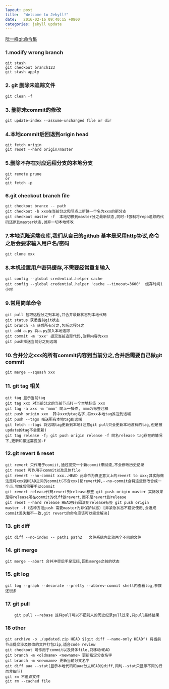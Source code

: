```yaml
---
layout: post
title:  "Welcome to Jekyll!"
date:   2016-02-16 09:40:15 +0800
categories: jekyll update
---
```


[阮一峰git命令集](http://www.ruanyifeng.com/blog/2015/12/git-cheat-sheet.html "阮一峰git命令集")

### 1.modify wrong branch
```
git stash
git checkout branch123
git stash apply
```
### 2. git 删除未追踪文件
```
git clean -f
```

### 3. 删除未commit的修改
```
git update-index --assume-unchanged file or dir
```

### 4.本地commit后回退到origin head
```
git fetch origin
git reset --hard origin/master
```

### 5.删除不存在对应远程分支的本地分支
```
git remote prune
or
git fetch -p
```

### 6.git checkout branch file
```
git checkout brance -- path
git checkout -b xxx在当前分之和节点上新建一个名为xxx的新分支
git checkout master -f  本地切换到master分之最新状态,同时-f强制将repo追踪的代码还原到master状态,抛弃一切本地修改
```
### 7.本地克隆远端仓库,我们从自己的github 基本是采用http协议,命令之后会要求输入用户名/密码
```
git clone xxx
```
### 8.本机设置用户密码缓存,不需要经常重复输入
```
git config --global credential.helper cache
git config --global credential.helper 'cache --timeout=3600'  缓存时间1小时
```
### 9.常用简单命令
```
git pull 拉取远程分之到本地,并合并最新状态到本地代码 
git status 获悉当前git状态
git branch -a 获悉所有分之,包括远程分之
git add a.py 将a.py加入本地追踪
git commit -m 'xxx' 提交当前追踪代码,注释内容为xxx
git push推送当前分之到远端
```
### 10.合并分之xxx的所有commit内容到当前分之,合并后需要自己做git commit
```
git merge --squash xxx 
```
### 11. git tag 相关
```
git tag 显示当前tag
git tag xxx 对当前分之的当前节点打一个本地标签 xxx
git tag -a xxx -m 'mmm' 同上一操作, mmm为标签注释
git push origin xxx  其中xxx为tag名字,将xxx本地tag推送到远端
git push --tags 推送所有本地tag到远端
git fetch --tags 将远端tag更新到本地(注意git pull只会更新本地没有的tag,但是被update的tag不会更新)
git tag release -f; git push origin release -f 同名release tag存在的情况下,更新和推送需要加-f
```

### 12.git revert & reset
```
git revert 只作用于comiit,通过提交一个新commit来回滚,不会修改历史记录
git reset 可作用于commit以及具体file
git revert --no-commit xxx..HEAD 此命令为真正意义上的revert to xxx;其实际做法是将xxx到HEAD之间的commit(不含xxx)都revert掉,--no-commit会将这些修改合成一个点.完成后需要手动commit
git revert release代码revert到release标签 git push origin master 实际效果是将release所在commit的diff做revert,而不是revert到release
git reset --hard release HEAD强行回滚到release标签 git push origin master -f（这种方法push 需要master为非保护状态）[非紧急状态不建议使用,会造成commit丢失和不一致,git revert的命令应该可以完全解决]
```

### 13. git diff 
```
git diff --no-index -- path1 path2   文件系统内比较两个不同的文件
```

### 14. git merge
```
git merge --abort 合并冲突后手足无措,回到merge之前的状态
```

### 15. git log
```
git log --graph --decorate --pretty --abbrev-commit shell内查看log,参数还很多
```

### 17. git pull
```
    git pull --rebase 这样pull可以不把别人的历史纪录pull过来,只pull最终结果
```

### 18 other
```
git archive -o ./updated.zip HEAD $(git diff --name-only HEAD^) 将当前节点提交涉及修改的文件打包zip,适合code review
git checkout 可作用于commit以及具体file,只移动HEAD
git branch -m <oldname> <newname> 更新指定分支名字
git branch -m <newname> 更新当前分支名字
git diff aaa --stat(显示本地代码和aaa分支HEAD的diff,同时--stat只显示不同的行而非细节)
git rm 不追踪文件
git rm --cached file
```
